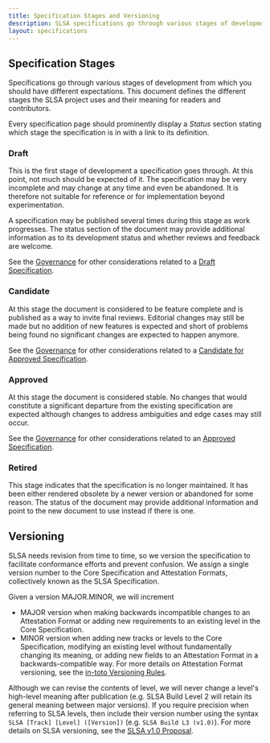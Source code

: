 ```yaml
---
title: Specification Stages and Versioning
description: SLSA specifications go through various stages of development from which you should have different expectations. This document defines the different stages the SLSA project uses and their meaning for readers and contributors.
layout: specifications
---
```


## Specification Stages

Specifications go through various stages of development from which you
should have different expectations. This document defines the different
stages the SLSA project uses and their meaning for readers and
contributors.

Every specification page should prominently display a *Status* section
stating which stage the specification is in with a link to its
definition.

### Draft

This is the first stage of development a specification goes
through. At this point, not much should be expected of it. The
specification may be very incomplete and may change at any time and
even be abandoned. It is therefore not suitable for reference or for
implementation beyond experimentation.

A specification may be published several times during this stage as
work progresses. The status section of the document may provide
additional information as to its development status and whether
reviews and feedback are welcome.

See the
[Governance](https://github.com/slsa-framework/governance/blob/main/5._Governance.md#4-specification-development-process)
for other considerations related to a
[Draft Specification](https://github.com/slsa-framework/governance/blob/main/1._Community_Specification_License-v1.md).

### Candidate

At this stage the document is considered to be feature complete and is
published as a way to invite final reviews. Editorial changes may
still be made but no addition of new features is expected and short of
problems being found no significant changes are expected to happen
anymore.

See the
[Governance](https://github.com/slsa-framework/governance/blob/main/5._Governance.md#4-specification-development-process)
for other considerations related to a
[Candidate for Approved Specification](https://github.com/slsa-framework/governance/blob/main/1._Community_Specification_License-v1.md).

### Approved

At this stage the document is considered stable. No changes that would
constitute a significant departure from the existing specification are
expected although changes to address ambiguities and edge cases may
still occur.

See the
[Governance](https://github.com/slsa-framework/governance/blob/main/5._Governance.md#4-specification-development-process)
for other considerations related to an
[Approved Specification](https://github.com/slsa-framework/governance/blob/main/1._Community_Specification_License-v1.md).

### Retired

This stage indicates that the specification is no longer maintained.
It has been either rendered obsolete by a newer version or
abandoned for some reason. The status of the document may provide
additional information and point to the new document to use instead if
there is one.

## Versioning

SLSA needs revision from time to time, so we version the specification to
facilitate conformance efforts and prevent confusion. We assign a single
version number to the Core Specification and Attestation Formats, collectively
known as the SLSA Specification.

Given a version MAJOR.MINOR, we will increment

-   MAJOR version when making backwards incompatible changes to an
    Attestation Format or adding new requirements to an existing level
    in the Core Specification.
-   MINOR version when adding new tracks or levels to the Core Specification,
    modifying an existing level without fundamentally changing its meaning, or
    adding new fields to an Attestation Format in a backwards-compatible way.
    For more details on Attestation Format versioning, see the [in-toto
    Versioning Rules](https://github.com/in-toto/attestation/blob/main/spec/versioning.md).

Although we can revise the contents of level, we will never change a level's
high-level meaning after publication (e.g. SLSA Build Level 2 will retain its
general meaning between major versions). If you require precision when referring
to SLSA levels, then include their version number using the syntax `SLSA
[Track] [Level] ([Version])` (e.g. `SLSA Build L3 (v1.0)`). For more
details on SLSA versioning, see the
[SLSA v1.0 Proposal](https://github.com/slsa-framework/slsa-proposals/tree/main/0003#versioning).
